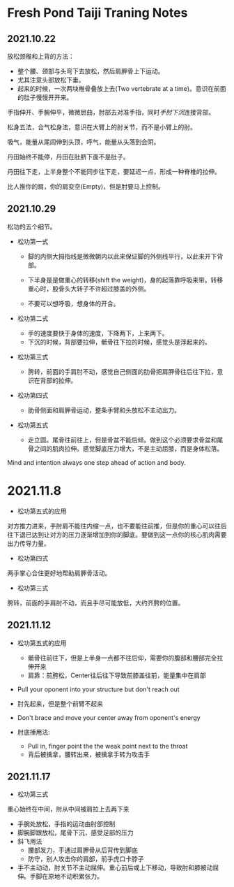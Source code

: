 # Fresh Pond Taiji Traning Notes

## 2021.10.22

放松颈椎和上背的方法：

+ 整个腰、颈部与头弯下去放松，然后肩胛骨上下运动。
+ 尤其注意头部放松下垂。
+ 起来的时候，一次两块椎骨叠放上去(Two vertebrate at a time)。意识在前面的肚子慢慢开开来。

手指伸开、手腕伸平，微微屈曲，肘部去对准手指，同时*手肘下沉*连接背部。

松身五法，合气松身法，意识在大臂上的肘关节，而不是小臂上的肘。

吸气，能量从尾闾伸到头顶，呼气，能量从头落到会阴。

丹田始终不能停，丹田在肚脐下面不是肚子。

丹田往下走，上半身整个不能同步往下走，要延迟一点，形成一种脊椎的拉伸。

比人推你的肩，你的肩变空(Empty)，但是肘要马上控制。

## 2021.10.29

松功的五个细节。

+ 松功第一式

  + 脚的内侧大拇指线是微微朝内以此来保证脚的外侧线平行，以此来开下背部。

  + 下半身是是做重心的转移(shift the weight)，身的起落靠呼吸来带。转移重心时，股骨头大转子不许超过膝盖的外侧。
  + 不要可以想呼吸，想身体的开合。

+ 松功第二式

  + 手的速度要快于身体的速度，下降两下，上来两下。
  + 下沉的时候，背部要拉伸，骶骨往下拉的时候，感觉头是浮起来的。

+ 松功第三式

  + 胯转，前面的手肩肘不动，感觉自己侧面的肋骨把肩胛骨往后往下拉，意识在背部的拉伸。

+ 松功第四式

  + 肋骨侧面和肩胛骨运动，整条手臂和头放松不主动出力。

+ 松功第五式

  + 走立圆。尾骨往前往上，但是骨盆不能后倾。做到这个必须要求骨盆和尾骨之间的肌肉拉伸。感觉脚底压力增大，不是主动屈膝，而是身体松落。

Mind and intention always one step ahead of action and body.

# 2021.11.8

+ 松功第五式的应用

对方推力进来，手肘肩不能往内缩一点，也不要能往前推，但是你的重心可以往后往下退已达到让对方的压力逐渐增加到你的脚底。要做到这一点你的核心肌肉需要出力传导力量。

+ 松功第四式

两手掌心合住更好地帮助肩胛骨活动。

+ 松功第三式

胯转，前面的手肩肘不动，而且手尽可能放低，大约齐胯的位置。

## 2021.11.12

+ 松功第五式的应用

  - 骶骨往前往下，但是上半身一点都不往后仰，需要你的腹部和腰部完全拉伸开来
  - 肩靠：前胯松，Center往后往下导致前膝盖往前，能量集中在肩部

+ Pull your oponent into your structure but don't reach out

+ 肘先起来，但是整个前臂不起来

+ Don't brace and move your center away from oponent's energy

+ 肘底捶用法:

  + Pull in, finger point the the weak point next to the throat
  + 背后被擒拿，腰转出来，被擒拿手转为攻击手
  

## 2021.11.17

+ 松功第三式

重心始终在中间，肘从中间被肩拉上去再下来

+ 手腕处放松，手指的运动由肘部控制
+ 脚腕脚跟放松，尾骨下沉，感受足部的压力
+ 斜飞用法
  + 腰部发力，手通过肩胛骨从后背传到脚底
  + 防守，别人攻击你的肩部，前手虎口卡脖子
+ 手不主动动，肘关节不主动屈伸。重心前后或上下移动，导致肘和膝被动屈伸。手脚在原地不动积累张力。
  
